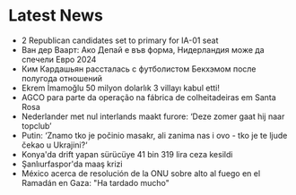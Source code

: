 # Latest News
-  2 Republican candidates set to primary for IA-01 seat
-  Ван дер Ваарт: Ако Депай е във форма, Нидерландия може да спечели Евро 2024
-  Ким Кардашьян рассталась с футболистом Бекхэмом после полугода отношений
-  Ekrem İmamoğlu 50 milyon dolarlık 3 villayı kabul etti!
-  AGCO para parte da operação na fábrica de colheitadeiras em Santa Rosa
-  Nederlander met nul interlands maakt furore: ‘Deze zomer gaat hij naar topclub’
-  Putin: ‘Znamo tko je počinio masakr, ali zanima nas i ovo - tko je te ljude čekao u Ukrajini?‘
-  Konya'da drift yapan sürücüye 41 bin 319 lira ceza kesildi
-  Şanlıurfaspor'da maaş krizi
-  México acerca de resolución de la ONU sobre alto al fuego en el Ramadán en Gaza: "Ha tardado mucho"
